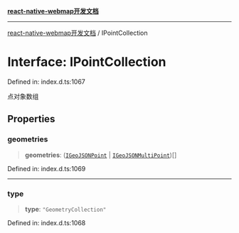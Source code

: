 [**react-native-webmap开发文档**](../README.md)

***

[react-native-webmap开发文档](../globals.md) / IPointCollection

# Interface: IPointCollection

Defined in: index.d.ts:1067

点对象数组

## Properties

### geometries

> **geometries**: ([`IGeoJSONPoint`](IGeoJSONPoint.md) \| [`IGeoJSONMultiPoint`](IGeoJSONMultiPoint.md))[]

Defined in: index.d.ts:1069

***

### type

> **type**: `"GeometryCollection"`

Defined in: index.d.ts:1068
